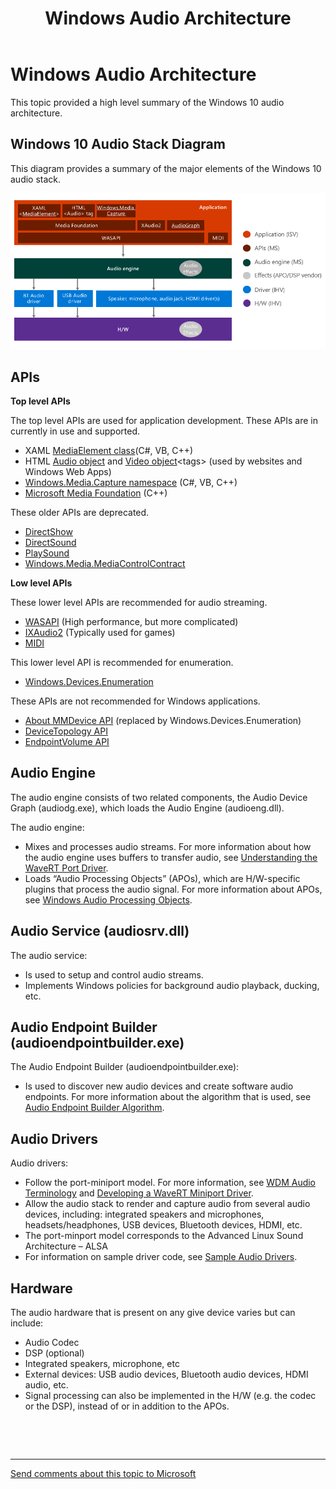 ﻿---
title: Windows Audio Architecture
description: This topic provided a high level summary of the Windows 10 audio architecture.
ms.assetid: 1FC95504-18AA-4F3B-8E96-005276699694
---

# Windows Audio Architecture


This topic provided a high level summary of the Windows 10 audio architecture.

## <span id="Windows_10_Audio_Stack_Diagram"></span><span id="windows_10_audio_stack_diagram"></span><span id="WINDOWS_10_AUDIO_STACK_DIAGRAM"></span>Windows 10 Audio Stack Diagram


This diagram provides a summary of the major elements of the Windows 10 audio stack.

![windows 10 audio stack diagram showing apps, audio engine, drivers and hardware ](images/audio-windows-10-stack-diagram.png)

## <span id="APIs"></span><span id="apis"></span><span id="APIS"></span>APIs


**Top level APIs**

The top level APIs are used for application development. These APIs are in currently in use and supported.

-   XAML [MediaElement class](https://msdn.microsoft.com/library/windows/apps/windows.ui.xaml.controls.mediaelement)(C#, VB, C++)
-   HTML [Audio object](https://msdn.microsoft.com/library/windows/apps/hh767373.aspx) and [Video object](https://msdn.microsoft.com/library/windows/apps/hh767390.aspx)&lt;tags&gt; (used by websites and Windows Web Apps)
-   [Windows.Media.Capture namespace](https://msdn.microsoft.com/library/windows/apps/xaml/windows.media.capture) (C#, VB, C++)
-   [Microsoft Media Foundation](https://msdn.microsoft.com/library/windows/desktop/ms694197) (C++)

These older APIs are deprecated.

-   [DirectShow](https://msdn.microsoft.com/library/windows/desktop/dd375454)
-   [DirectSound](https://msdn.microsoft.com/library/ee416960.aspx)
-   [PlaySound](https://msdn.microsoft.com/library/dd743680)
-   [Windows.Media.MediaControlContract](https://msdn.microsoft.com/library/windows/apps/dn706169)

**Low level APIs**

These lower level APIs are recommended for audio streaming.

-   [WASAPI](https://msdn.microsoft.com/library/windows/desktop/dd371455) (High performance, but more complicated)
-   [IXAudio2](https://msdn.microsoft.com/library/windows/desktop/ee415908) (Typically used for games)
-   [MIDI](https://msdn.microsoft.com/library/windows/desktop/dd742875)

This lower level API is recommended for enumeration.

-   [Windows.Devices.Enumeration](https://msdn.microsoft.com/library/windows/apps/br225459)

These APIs are not recommended for Windows applications.

-   [About MMDevice API](https://msdn.microsoft.com/library/windows/desktop/dd316556) (replaced by Windows.Devices.Enumeration)
-   [DeviceTopology API](https://msdn.microsoft.com/library/windows/desktop/dd370809)
-   [EndpointVolume API](https://msdn.microsoft.com/library/windows/desktop/dd370832)

## <span id="Audio_Engine"></span><span id="audio_engine"></span><span id="AUDIO_ENGINE"></span>Audio Engine


The audio engine consists of two related components, the Audio Device Graph (audiodg.exe), which loads the Audio Engine (audioeng.dll).

The audio engine:

-   Mixes and processes audio streams. For more information about how the audio engine uses buffers to transfer audio, see [Understanding the WaveRT Port Driver](understanding-the-wavert-port-driver.md).
-   Loads “Audio Processing Objects” (APOs), which are H/W-specific plugins that process the audio signal. For more information about APOs, see [Windows Audio Processing Objects](windows-audio-processing-objects.md).

## <span id="audio_service__audiosrv.dll_"></span><span id="AUDIO_SERVICE__AUDIOSRV.DLL_"></span>Audio Service (audiosrv.dll)


The audio service:

-   Is used to setup and control audio streams.
-   Implements Windows policies for background audio playback, ducking, etc.

## <span id="audio_endpoint_builder__audioendpointbuilder.exe_"></span><span id="AUDIO_ENDPOINT_BUILDER__AUDIOENDPOINTBUILDER.EXE_"></span>Audio Endpoint Builder (audioendpointbuilder.exe)


The Audio Endpoint Builder (audioendpointbuilder.exe):

-   Is used to discover new audio devices and create software audio endpoints. For more information about the algorithm that is used, see [Audio Endpoint Builder Algorithm](audio-endpoint-builder-algorithm.md).

## <span id="Audio_Drivers"></span><span id="audio_drivers"></span><span id="AUDIO_DRIVERS"></span>Audio Drivers


Audio drivers:

-   Follow the port-miniport model. For more information, see [WDM Audio Terminology](wdm-audio-terminology.md) and [Developing a WaveRT Miniport Driver](developing-a-wavert-miniport-driver.md).
-   Allow the audio stack to render and capture audio from several audio devices, including: integrated speakers and microphones, headsets/headphones, USB devices, Bluetooth devices, HDMI, etc.
-   The port-minport model corresponds to the Advanced Linux Sound Architecture – ALSA
-   For information on sample driver code, see [Sample Audio Drivers](sample-audio-drivers.md).

## <span id="Hardware"></span><span id="hardware"></span><span id="HARDWARE"></span>Hardware


The audio hardware that is present on any give device varies but can include:

-   Audio Codec
-   DSP (optional)
-   Integrated speakers, microphone, etc
-   External devices: USB audio devices, Bluetooth audio devices, HDMI audio, etc.
-   Signal processing can also be implemented in the H/W (e.g. the codec or the DSP), instead of or in addition to the APOs.

 

 


--------------------
[Send comments about this topic to Microsoft](mailto:wsddocfb@microsoft.com?subject=Documentation%20feedback%20[audio\audio]:%20Windows%20Audio%20Architecture%20%20RELEASE:%20%287/18/2016%29&body=%0A%0APRIVACY%20STATEMENT%0A%0AWe%20use%20your%20feedback%20to%20improve%20the%20documentation.%20We%20don't%20use%20your%20email%20address%20for%20any%20other%20purpose,%20and%20we'll%20remove%20your%20email%20address%20from%20our%20system%20after%20the%20issue%20that%20you're%20reporting%20is%20fixed.%20While%20we're%20working%20to%20fix%20this%20issue,%20we%20might%20send%20you%20an%20email%20message%20to%20ask%20for%20more%20info.%20Later,%20we%20might%20also%20send%20you%20an%20email%20message%20to%20let%20you%20know%20that%20we've%20addressed%20your%20feedback.%0A%0AFor%20more%20info%20about%20Microsoft's%20privacy%20policy,%20see%20http://privacy.microsoft.com/default.aspx. "Send comments about this topic to Microsoft")


